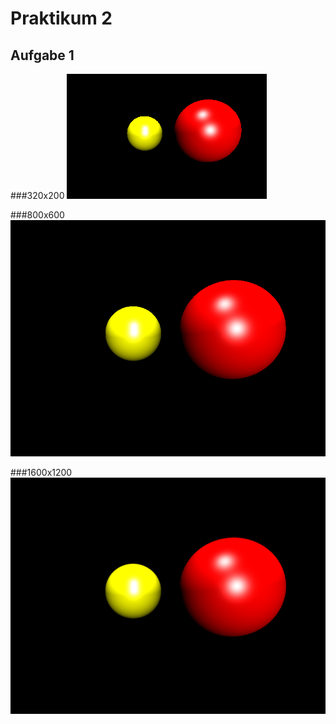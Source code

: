 # Praktikum 2

## Aufgabe 1
###320x200
![320x200](2balls_320x200.PNG)

###800x600
![800x600](2balls_800x600.PNG)

###1600x1200
![1600x1200](2balls_1600x1200.PNG)